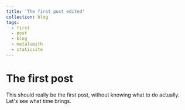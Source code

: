 ```yaml
---
title: 'The first post edited'
collection: blog
tags:
  - first
  - post
  - blog
  - metalsmith
  - staticsite
---
```


# The first post

This should really be the first post, without knowing what to do actually.  
Let's see what time brings.
